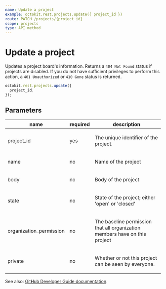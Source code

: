 ```yaml
---
name: Update a project
example: octokit.rest.projects.update({ project_id })
route: PATCH /projects/{project_id}
scope: projects
type: API method
---
```


# Update a project

Updates a project board's information. Returns a `404 Not Found` status if projects are disabled. If you do not have sufficient privileges to perform this action, a `401 Unauthorized` or `410 Gone` status is returned.

```js
octokit.rest.projects.update({
  project_id,
});
```

## Parameters

<table>
  <thead>
    <tr>
      <th>name</th>
      <th>required</th>
      <th>description</th>
    </tr>
  </thead>
  <tbody>
    <tr><td>project_id</td><td>yes</td><td>

The unique identifier of the project.

</td></tr>
<tr><td>name</td><td>no</td><td>

Name of the project

</td></tr>
<tr><td>body</td><td>no</td><td>

Body of the project

</td></tr>
<tr><td>state</td><td>no</td><td>

State of the project; either 'open' or 'closed'

</td></tr>
<tr><td>organization_permission</td><td>no</td><td>

The baseline permission that all organization members have on this project

</td></tr>
<tr><td>private</td><td>no</td><td>

Whether or not this project can be seen by everyone.

</td></tr>
  </tbody>
</table>

See also: [GitHub Developer Guide documentation](https://docs.github.com/rest/reference/projects#update-a-project).
